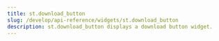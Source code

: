 ```yaml
---
title: st.download_button
slug: /develop/api-reference/widgets/st.download_button
description: st.download_button displays a download button widget.
---
```


<Autofunction function="streamlit.download_button" />
